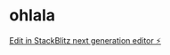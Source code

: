 # ohlala

[Edit in StackBlitz next generation editor ⚡️](https://stackblitz.com/~/github.com/mserralta01/ohlala)